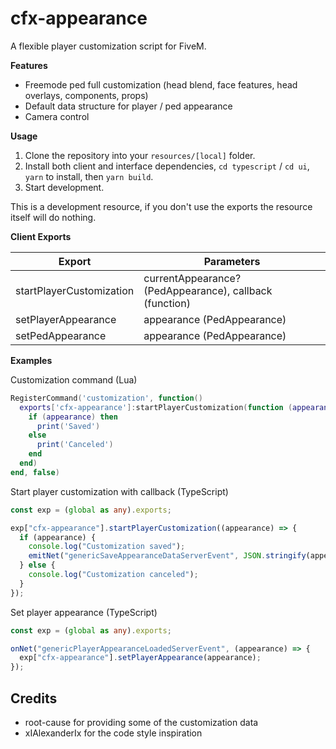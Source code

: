 # cfx-appearance

A flexible player customization script for FiveM.

**Features**

- Freemode ped full customization (head blend, face features, head overlays, components, props)
- Default data structure for player / ped appearance
- Camera control

**Usage**

1. Clone the repository into your `resources/[local]` folder.
2. Install both client and interface dependencies, `cd typescript` / `cd ui`, `yarn` to install, then `yarn build`.
3. Start development.

This is a development resource, if you don't use the exports the resource itself will do nothing.

**Client Exports**

| Export                   | Parameters                                              |
| ------------------------ | ------------------------------------------------------- |
| startPlayerCustomization | currentAppearance? (PedAppearance), callback (function) |
| setPlayerAppearance      | appearance (PedAppearance)                              |
| setPedAppearance         | appearance (PedAppearance)                              |

**Examples**

Customization command (Lua)

```lua
RegisterCommand('customization', function()
  exports['cfx-appearance']:startPlayerCustomization(function (appearance)
    if (appearance) then
      print('Saved')
    else
      print('Canceled')
    end
  end)
end, false)
```

Start player customization with callback (TypeScript)

```typescript
const exp = (global as any).exports;

exp["cfx-appearance"].startPlayerCustomization((appearance) => {
  if (appearance) {
    console.log("Customization saved");
    emitNet("genericSaveAppearanceDataServerEvent", JSON.stringify(appearance));
  } else {
    console.log("Customization canceled");
  }
});
```

Set player appearance (TypeScript)

```typescript
const exp = (global as any).exports;

onNet("genericPlayerAppearanceLoadedServerEvent", (appearance) => {
  exp["cfx-appearance"].setPlayerAppearance(appearance);
});
```

## Credits

- root-cause for providing some of the customization data
- xIAlexanderIx for the code style inspiration
